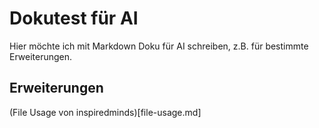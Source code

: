 # Dokutest für AI

Hier möchte ich mit Markdown Doku für AI schreiben, z.B. für bestimmte Erweiterungen.

## Erweiterungen

(File Usage von inspiredminds)[file-usage.md]
